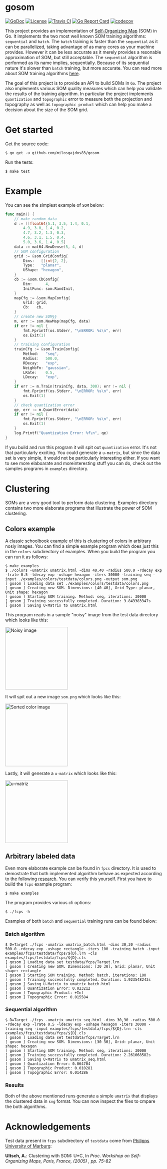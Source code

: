 # gosom

[![GoDoc](https://godoc.org/github.com/milosgajdos83/gosom?status.svg)](https://godoc.org/github.com/milosgajdos83/gosom)
[![License](https://img.shields.io/:license-apache-blue.svg)](https://opensource.org/licenses/Apache-2.0)
[![Travis CI](https://travis-ci.org/milosgajdos83/gosom.svg?branch=master)](https://travis-ci.org/milosgajdos83/gosom)
[![Go Report Card](https://goreportcard.com/badge/milosgajdos83/gosom)](https://goreportcard.com/report/github.com/milosgajdos83/gosom)
[![codecov](https://codecov.io/gh/milosgajdos83/gosom/branch/master/graph/badge.svg)](https://codecov.io/gh/milosgajdos83/gosom)

This project provides an implementation of [Self-Organizing Map](https://en.wikipedia.org/wiki/Self-organizing_map) (SOM) in Go. It implements the two most well known SOM training algorithms: `sequential` and `batch`. The `batch` training is faster than the `sequential` as it can be parallelized, taking advantage of as many cores as your machine provides. However it can be less accurate as it merely provides a resonable approximation of SOM, but still acceptable. The `sequential` algorithm is performed as its name implies, sequentially. Because of its sequential nature it's slower than `batch` training, but more accurate. You can read more about SOM training algorithms [here](http://www.scholarpedia.org/article/Kohonen_network).

The goal of this project is to provide an API to build SOMs in `Go`. The project also implements various SOM quality measures which can help you validate the results of the training algorithm. In particular the project implements `quantization` and `topographic` error to measure both the projection and topography as well as `topographic product` which can help you make a decision about the size of the SOM grid.

# Get started

Get the source code:

```
$ go get -u github.com/milosgajdos83/gosom
```

Run the tests:

```
$ make test
```

# Example

You can see the simplest example of `SOM` below:

```go
func main() {
	// make random data
	d := []float64{5.1, 3.5, 1.4, 0.1,
		4.9, 3.0, 1.4, 0.2,
		4.7, 3.2, 1.3, 0.3,
		4.6, 3.1, 1.5, 0.4,
		5.0, 3.6, 1.4, 0.5}
	data := mat64.NewDense(5, 4, d)
	// SOM configuration
	grid := &som.GridConfig{
		Dims:   []int{2, 2},
		Type:   "planar",
		UShape: "hexagon",
	}
	cb := &som.CbConfig{
		Dim:      4,
		InitFunc: som.RandInit,
	}
	mapCfg := &som.MapConfig{
		Grid: grid,
		Cb:   cb,
	}
	// create new SOM§§
	m, err := som.NewMap(mapCfg, data)
	if err != nil {
		fmt.Fprintf(os.Stderr, "\nERROR: %s\n", err)
		os.Exit(1)
	}
	// training configuration
	trainCfg := &som.TrainConfig{
		Method:   "seq",
		Radius:   500.0,
		RDecay:   "exp",
		NeighbFn: "gaussian",
		LRate:    0.5,
		LDecay:   "exp",
	}
	if err := m.Train(trainCfg, data, 300); err != nil {
		fmt.Fprintf(os.Stderr, "\nERROR: %s\n", err)
		os.Exit(1)
	}
	// check quantization error
	qe, err := m.QuantError(data)
	if err != nil {
		fmt.Fprintf(os.Stderr, "\nERROR: %s\n", err)
		os.Exit(1)
	}
	log.Printf("Quantization Error: %f\n", qe)
}
```

If you build and run this program it will spit out `quantization` error. It's not that particularly exciting. You could generate a `u-matrix`, but since the data set is very simple, it would not be particularly interesting either. If you want to see more elaboarate and moreinteresting stuff you can do, check out the samples programs in `examples` directory.

# Clustering

SOMs are a very good tool to perform data clustering. Examples directory contains two more elaborate programs that illustrate the power of SOM clustering.

## Colors example

A classic schoolbook example of this is clustering of colors in arbitrary nosiy images. You can find a simple example program which does just this in the `colors` subdirectory of examples. When you build the program you can run it as follows:

```
$ make examples
$ ./colors -umatrix umatrix.html -dims 40,40 -radius 500.0 -rdecay exp -lrate 0.5 -ldecay exp -ushape hexagon -iters 30000 -training seq -input ./examples/colors/testdata/colors.png -output som.png
[ gosom ] Loading data set ./examples/colors/testdata/colors.png
[ gosom ] Creating new SOM. Dimensions: [40 40], Grid Type: planar, Unit shape: hexagon
[ gosom ] Starting SOM training. Method: seq, iterations: 30000
[ gosom ] Training successfully completed. Duration: 3.843383347s
[ gosom ] Saving U-Matrix to umatrix.html
```

This program reads in a sample "noisy" image from the test data directory which looks like this:

<img src="./examples/colors/testdata/colors.png" alt="Noisy image" width="200">

It will spit out a new image `som.png` which looks like this:

<img src="./examples/colors/som.png" alt="Sorted color image" width="200">

Lastly, it will generate a `u-matrix` which looks like this:

<img src="./examples/colors/umatrix.png" alt="u-matriz" width="200">

## Arbitrary labeled data

Even more elaborate example can be found in `fpcs` directory. It is used to demostrate that both implemented algorithm behave as expected according to the following [research](http://www.uni-marburg.de/fb12/arbeitsgruppen/datenbionik/data?language_sync=1). You can verify this yourself. First you have to build the `fcps` example program:

```
$ make examples
```

The program provides various cli options:

```
$ ./fcps -h
```

Examples of both `batch` and `sequential` training runs can be found below:

### Batch algorithm

```
$ D=Target ./fcps -umatrix umatrix_batch.html -dims 30,30 -radius 500.0 -rdecay exp -ushape rectangle -iters 100 -training batch -input examples/fcps/testdata/fcps/${D}.lrn -cls examples/fcps/testdata/fcps/${D}.cls
[ gosom ] Loading data set testdata/fcps/Target.lrn
[ gosom ] Creating new SOM. Dimensions: [30 30], Grid: planar, Unit shape: rectangle
[ gosom ] Starting SOM training. Method: batch, iterations: 100
[ gosom ] Training successfully completed. Duration: 1.923548243s
[ gosom ] Saving U-Matrix to umatrix_batch.html
[ gosom ] Quantization Error: 0.023212
[ gosom ] Topographic Product: +Inf
[ gosom ] Topographic Error: 0.015584
```

### Sequential algorithm

```
$ D=Target ./fcps -umatrix umatrix_seq.html -dims 30,30 -radius 500.0 -rdecay exp -lrate 0.5 -ldecay exp -ushape hexagon -iters 30000 -training seq -input examples/fcps/testdata/fcps/${D}.lrn -cls examples/fcps/testdata/fcps/${D}.cls
[ gosom ] Loading data set testdata/fcps/Target.lrn
[ gosom ] Creating new SOM. Dimensions: [30 30], Grid: planar, Unit shape: hexagon
[ gosom ] Starting SOM training. Method: seq, iterations: 30000
[ gosom ] Training successfully completed. Duration: 2.261068582s
[ gosom ] Saving U-Matrix to umatrix_seq.html
[ gosom ] Quantization Error: 0.064704
[ gosom ] Topographic Product: 0.010281
[ gosom ] Topographic Error: 0.014286
```

### Results

Both of the above mentioned runs generate a simple `umatrix` that displays the clustered data in `svg` format. You can now inspect the files to cmpare the both algorithms.

# Acknowledgements

Test data present in `fcps` subdirectory of `testdata` come from [Philipps University of Marburg](http://www.uni-marburg.de/fb12/arbeitsgruppen/datenbionik/data?language_sync=1):

**Ultsch, A.**: Clustering with SOM: U*C, In *Proc. Workshop on Self-Organizing Maps, Paris, France, (2005) , pp. 75-82*

